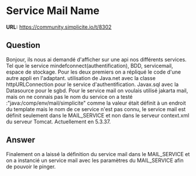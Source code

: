 # Service Mail Name

**URL:** https://community.simplicite.io/t/8302

## Question
Bonjour, ils nous ai demandé d'afficher sur une api nos différents services.
Tel que le service mindefconnect(authentification), BDD, servicemail, espace de stockage.
Pour les deux premiers on a répliqué le code d'une autre appli en l'adaptant.
utilisation de Java.net avec la classe httpURLConnection pour le service d'authentification.
Javax.sql avec la Datasource pour le sgbd.
Pour le service mail on voulais utilisé jakarta mail, mais on ne connais pas le nom du service on a testé :"java:/comp/env/mail/simplicite" comme la valeur était définit à un endroit du template mais le nom de ce service n'est pas connu, le service mail est définit seulement dans le MAIL_SERVICE et non dans le serveur context.xml du serveur Tomcat.
Actuellement en 5.3.37.

## Answer
Finalement on a laissé la définition du service mail dans le MAIL_SERVICE et on a instancié un service mail avec les paramètres du MAIL_SERVICE afin de pouvoir le pinger.
